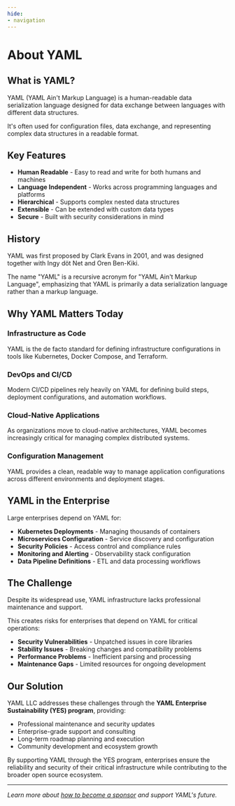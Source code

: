 ```yaml
---
hide:
- navigation
---
```


# About YAML

## What is YAML?

YAML (YAML Ain't Markup Language) is a human-readable data serialization
language designed for data exchange between languages with different data
structures.

It's often used for configuration files, data exchange, and representing
complex data structures in a readable format.

## Key Features

- **Human Readable** - Easy to read and write for both humans and machines
- **Language Independent** - Works across programming languages and platforms
- **Hierarchical** - Supports complex nested data structures
- **Extensible** - Can be extended with custom data types
- **Secure** - Built with security considerations in mind

## History

YAML was first proposed by Clark Evans in 2001, and was designed together
with Ingy döt Net and Oren Ben-Kiki.

The name "YAML" is a recursive acronym for "YAML Ain't Markup Language",
emphasizing that YAML is primarily a data serialization language rather than
a markup language.

## Why YAML Matters Today

### Infrastructure as Code
YAML is the de facto standard for defining infrastructure configurations
in tools like Kubernetes, Docker Compose, and Terraform.

### DevOps and CI/CD
Modern CI/CD pipelines rely heavily on YAML for defining build steps,
deployment configurations, and automation workflows.

### Cloud-Native Applications
As organizations move to cloud-native architectures, YAML becomes
increasingly critical for managing complex distributed systems.

### Configuration Management
YAML provides a clean, readable way to manage application configurations
across different environments and deployment stages.

## YAML in the Enterprise

Large enterprises depend on YAML for:

- **Kubernetes Deployments** - Managing thousands of containers
- **Microservices Configuration** - Service discovery and configuration
- **Security Policies** - Access control and compliance rules
- **Monitoring and Alerting** - Observability stack configuration
- **Data Pipeline Definitions** - ETL and data processing workflows

## The Challenge

Despite its widespread use, YAML infrastructure lacks professional maintenance
and support.

This creates risks for enterprises that depend on YAML for critical
operations:

- **Security Vulnerabilities** - Unpatched issues in core libraries
- **Stability Issues** - Breaking changes and compatibility problems
- **Performance Problems** - Inefficient parsing and processing
- **Maintenance Gaps** - Limited resources for ongoing development

## Our Solution

YAML LLC addresses these challenges through the **YAML Enterprise
Sustainability (YES) program**, providing:

- Professional maintenance and security updates
- Enterprise-grade support and consulting
- Long-term roadmap planning and execution
- Community development and ecosystem growth

By supporting YAML through the YES program, enterprises ensure the
reliability and security of their critical infrastructure while
contributing to the broader open source ecosystem.

---

*Learn more about [how to become a sponsor](sponsorship/join.md) and
support YAML's future.* 
